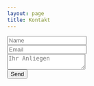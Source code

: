 ```yaml
---
layout: page
title: Kontakt
---
```


<div>
	<form action="https://formspree.io/info@elternratlenzburg.ch" method="POST">
		<input type="text" name="name" placeholder="Name"><br>
		<input type="email" name="_replyto" placeholder="Email"><br>
		<textarea name="anliegen" placeholder="Ihr Anliegen"></textarea><br>
		<button type="submit" value="Send">Send</button>
	</form> 
</div>

